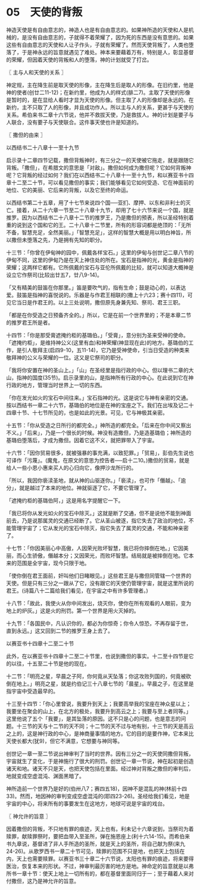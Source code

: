 # 05　天使的背叛


神造天使是有自由意志的，神造人也是有自由意志的。如果神所造的天使和人是机械的，是没有自由意志的，子就得不着荣耀了，因为死的东西是没有意思的。如果这些有自由意志的天使和人让子作头，子就有荣耀了。然而天使背叛了，人类也堕落了，于是神永远的旨意就遇见了难处。神本来要藉着万有，特别是人，彰显基督的荣耀，但因着天使的背叛和人的堕落，神的计划就受了打岔。



〖 主与人和天使的关系 〗

神定规，主在降生前是取天使的形像，主在降生后是取人的形像。在旧约里，他是神的使者(创廿二11-12)；在新约里，他成为人的样式(腓二7)。主取了天使的形像是暂时的，是在显给人看时才显为天使的形像。但主取了人的形像却是永远的。在新约，主不只取了人的形像，并且成功作人。所以主与人的关系，更甚于与天使的关系。希伯来书二章十六节说，他并不救拔天使，乃是救拔人。神的计划是要子与人联合，没有要子与天使联合。这件事天使也许是知道的。



〖 撒但的由来 〗

以西结书二十八章十一至十九节

启示录十二章四节记载，撒但背叛神时，有三分之一的天使被它拖走，就是跟随它背叛。「撒但」，在希腊文的意思是「对敌」。撒但如何成为撒但呢？它如何背叛神呢？它背叛的经过如何？我们在以西结书二十八章十一至十九节，和以赛亚书十四章十二至二十节，可以看见撒但的事实；我们能够看见它如何受造、它在神面前的地位、它的美丽、它后来的背叛，以及它至终的命运。

以西结书第二十五章，用了十七节来说四个国──亚扪、摩押、以东和非利士的灭亡。接着，从二十六章一节至二十八章十九节，却用了七十六节来说一个国，就是推罗。因为以西结书二十八章十二节的推罗王，乃是撒但的预表，所以圣经特别着重的说到这个国和它的王。二十八章十二节里，所有的形容词都是绝顶的：「无所不备，智慧充足，全然美丽。」「智慧充足」，这样的智慧大概是用以明白神旨，所以撒但未堕落之先，乃是拥有先知的职分。

十三节：「你曾在伊甸神的园中，佩戴各样宝石。」这里的伊甸与创世记二章八节的伊甸不同，这里的伊甸乃是在天上神住处的所在。宝石是指神的光，黄金是指神的荣耀；这两样它都有。它所佩戴的宝石与亚伦所佩戴的比较，就可以知道大概神是设立它作祭司(比较出廿五7，廿八9-14)。

「又有精美的鼓笛在你那里。」笛是要吹气的，指有生命；鼓是动心的，以表达爱。鼓笛是指神的喜悦说的。乐器是与作君王相联的(撒上十六23；赛十四11)，可见它当日是作君王的。以上三处说明，撒但原先身兼先知、祭司、君王三职。

「都是在你受造之日预备齐全的。」所以，它是在前一个世界里的；不是本章二节的推罗君王所是者。

十四节：「你是那受膏遮掩约柜的基璐伯。」「受膏」，意分别为圣来受神的使命。「遮掩约柜」，是维持神公义(这里有血)和神荣耀(神显现在此)的地方。基璐伯的工作，是引人敬拜主(启四9-10，五11-14)，它乃是受神使命，引当日受造的种类来敬拜神的公义与荣耀的一位。这又是它祭司的职分。

「我将你安置在神的圣山上。」「山」在圣经里是指行政的中心。但以理书二章的大山，指神的国度(35节)。启示录里的山，是指神所有行政的中心。在此说到它在神行政的地方，管理当时世界上一切的东西。

「你在发光如火的宝石中间往来。」宝石指神的光。这是说它与神有亲密的交通。按以西结书一章二十六节，基璐伯的地位是在神的宝座之下。我们在出埃及记二十四章十节、十七节所见的，也是如此的光景。可见，它与神极其亲密。

十五节：「你从受造之日所行的都完全。」神所造的都完全。「后来在你中间又察出不义。」「后来」，乃是一个很长的时候。神没有造撒但，乃是造基璐伯；神所造的基璐伯堕落后，才成为撒但。因着它这不义，就把罪带入了宇宙。

十六节：「因你贸易很多，就被强暴的事充满，以致犯罪。」「贸易」，彭伯先生说也可译作「污蔑」。(魔鬼，在原文的意思为控告者──启十二10。)撒但的贸易，就是给人一些小恩小惠来买人的心归向它，像押沙龙所行的。

「所以，我因你亵渎圣地，就从神的山驱逐你。」「亵渎」，也可作「僭越」、「逾分」，就是越过了本来的地位。神就驱逐了它，不要它管理了。

「遮掩约柜的基璐伯阿，」这是用名字提醒它一下。

「我已将你从发光如火的宝石中除灭。」这就是断了交通，但不是说他不能到神面前去，乃是说那属灵的交通已经断了。它从圣山被逐，指它失去了政治的地位，不能管理宇宙了；它从发光的宝石中除灭，指它失去了属灵的交通，不能和神亲密了。

十七节：「你因美丽心中高傲，人因荣光败坏智慧，我已将你摔倒在地。」它因美丽，而心生骄傲，僭越本分；又因荣光，而败坏智慧。结局就是被摔倒在地。它本来的范围是全宇宙，现今只限于地。

「使你倒在君王面前，奸叫他们日睹眼见。」这些君王是与撒但同管辖一个世界的天使。但是只有三分之一跟从了它，没有跟它的天使仍管理宇宙，就是这里所说的君王。(诗篇八十二篇给我们看见，在宇宙之中有许多管理者。)

十八节：「故此，我使火从你中间发出，烧灭你，使你在所有观看的人眼前，变为地上的炉灰。」这是火的刑罚。第一个世界是用火灭掉的。

十九节：「各国民中，凡认识你的，都必为你惊奇；你令人惊恐，不再存留于世，直到永远。」这又回到二节的推罗王身上去了。

以赛亚书十四章十二至二十节

此外，在以赛亚书十四章十二至二十节里，也说到撒但的事实。十二至十四节是它的以往，十五至二十节是他的现在。

十二节：「明亮之星，早晨之子阿，你何竟从天坠落；你这攻败列国的，何竟被砍倒在地上。」明亮之星，就是约伯记三十八章七节的「晨星」。早晨之子，在这里是指宇宙中受造最早的。

十三至十四节：「你心里曾说，我要升到天上；我要高举我的宝座在神众星以上；我要坐在聚会的山上，在北方的极处，我要升到高云之上；我要与至上者同等。」这里他说了五个「我要」，是其坠落的原因。这不只是心的问题，也是意志的问题。十三节的天与十二节的天不同；十二节的天不过与地有别，十三节的天是高云之上的，这是神行政的中心，是神商量事情的地方。它的目的是要作神，它本来比天使长都大(犹9)，但它不满意，它想要与神同等。

创世记一章一至二节说出神审判了当时的世界。因有三分之一的天使同撒但背叛，宇宙就生了变化，于是神施行了很大的刑罚。创世记一章一节说，神在起初是创造诸天和地。诸天不只是天，也把天使包括在里面。经过神对背叛之撒但的审判后，地就变成空虚混沌、渊面黑暗了。

神所造前一个世界乃是好的(伯卅八7；赛四五18)，因神不是混乱的神(林前十四33)。然而，地因神的审判变成空虚混沌的(耶四23-26)。圣经给我们看见，地是宇宙的中心，将来所有的事要发生在这地方，地球可说是宇宙的戏台。



〖 神允许的旨意 〗

因着撒但的背叛，不只地有罪的痕迹，天上也有。利未记十六章说到，当祭司为着赎罪，献赎罪祭时，要把血带入至圣所，弹在施恩座上(利十六14-15)。而希伯来书九章说，基督进了非人手所造的圣所，就是天上的圣所，将自己献为祭(来九24-26)。从歌罗西书一章二十节可见，赎罪的范围不只是地，也把天上包括在内，天上也需要赎罪。以赛亚书三十章二十六节说，太阳也有罪的痕迹，将来要得医治，恢复本来的形状。不过，神审判最厉害的地方是地。神命定的旨意就是以弗所书一章十节：使天上地上一切所有的，都在基督里面同归于一；至于藉着人来对付撒但，这乃是神允许的旨意。

